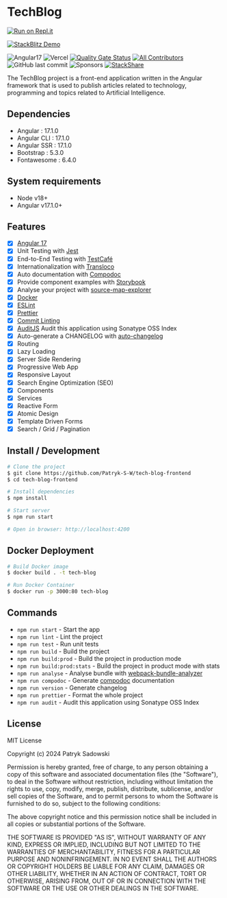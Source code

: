 # TechBlog

[![Run on Repl.it](https://repl.it/badge/github/Patryk-S-W/tech-blog-frontend)](https://repl.it/github/Patryk-S-W/tech-blog-frontend)

[![StackBlitz Demo](https://developer.stackblitz.com/img/open_in_stackblitz.svg)](https://stackblitz.com/github/Patryk-S-W/tech-blog-frontend)

![Angular17](https://img.shields.io/badge/Angular-17-brightgreen)
![Vercel](https://img.shields.io/github/deployments/Patryk-S-W/tech-blog-frontend/production.svg?logo=vercel&label=vercel)
[![Quality Gate Status](https://sonarcloud.io/api/project_badges/measure?project=Patryk-S-W_tech-blog-frontend&metric=alert_status)](https://sonarcloud.io/dashboard?id=Patryk-S-W_tech-blog-frontend)
[![All Contributors](https://img.shields.io/badge/all_contributors-1-orange.svg?style=flat-square)](#contributors-)
![GitHub last commit](https://img.shields.io/github/last-commit/Patryk-S-W/tech-blog-frontend.svg)
![Sponsors](https://img.shields.io/github/sponsors/erdkse.svg)
[![StackShare](http://img.shields.io/badge/tech-stack-0690fa.svg?style=flat)](https://stackshare.io/Patryk-S-W/tech-blog-frontend)

The TechBlog project is a front-end application written in the Angular framework that is used to publish articles related to technology, programming and topics related to Artificial Intelligence.

## Dependencies

- Angular : 17.1.0
- Angular CLI : 17.1.0
- Angular SSR : 17.1.0
- Bootstrap : 5.3.0
- Fontawesome : 6.4.0

## System requirements

- Node v18+
- Angular v17.1.0+

## Features

- [x] [Angular 17](https://angular.io/)   
- [x] Unit Testing with [Jest](https://jestjs.io/)  
- [x] End-to-End Testing with [TestCafé](https://testcafe.io/)  
- [x] Internationalization with [Transloco](https://github.com/ngneat/transloco)  
- [x] Auto documentation with [Compodoc](https://compodoc.app/)  
- [x] Provide component examples with [Storybook](https://storybook.js.org/)  
- [x] Analyse your project with [source-map-explorer](https://www.npmjs.com/package/source-map-explorer)  
- [x] [Docker](https://www.docker.com/)  
- [x] [ESLint](https://eslint.org/)  
- [x] [Prettier](https://prettier.io/)  
- [x] [Commit Linting](https://github.com/conventional-changelog/commitlint)  
- [x] [AuditJS](https://www.npmjs.com/package/auditjs) Audit this application using Sonatype OSS Index  
- [x] Auto-generate a CHANGELOG with [auto-changelog](https://github.com/cookpete/auto-changelog)
- [x] Routing
- [x] Lazy Loading
- [x] Server Side Rendering
- [x] Progressive Web App
- [x] Responsive Layout
- [x] Search Engine Optimization (SEO)
- [x] Components
- [x] Services
- [x] Reactive Form
- [x] Atomic Design
- [x] Template Driven Forms
- [x] Search / Grid / Pagination

## Install / Development

```bash
# Clone the project
$ git clone https://github.com/Patryk-S-W/tech-blog-frontend
$ cd tech-blog-frontend

# Install dependencies
$ npm install

# Start server
$ npm run start

# Open in browser: http://localhost:4200
```

## Docker Deployment

```bash
# Build Docker image
$ docker build . -t tech-blog

# Run Docker Container
$ docker run -p 3000:80 tech-blog
```

## Commands

- `npm run start` - Start the app
- `npm run lint` - Lint the project
- `npm run test` - Run unit tests
- `npm run build` - Build the project
- `npm run build:prod` - Build the project in production mode
- `npm run build:prod:stats` - Build the project in product mode with stats
- `npm run analyse` - Analyse bundle with [webpack-bundle-analyzer](https://github.com/webpack-contrib/webpack-bundle-analyzer)
- `npm run compodoc` - Generate [compodoc](https://github.com/compodoc/compodoc) documentation
- `npm run version` - Generate changelog
- `npm run prettier` - Format the whole project
- `npm run audit` - Audit this application using Sonatype OSS Index

## License

MIT License

Copyright (c) 2024 Patryk Sadowski

Permission is hereby granted, free of charge, to any person obtaining a copy
of this software and associated documentation files (the "Software"), to deal
in the Software without restriction, including without limitation the rights
to use, copy, modify, merge, publish, distribute, sublicense, and/or sell
copies of the Software, and to permit persons to whom the Software is
furnished to do so, subject to the following conditions:

The above copyright notice and this permission notice shall be included in all
copies or substantial portions of the Software.

THE SOFTWARE IS PROVIDED "AS IS", WITHOUT WARRANTY OF ANY KIND, EXPRESS OR
IMPLIED, INCLUDING BUT NOT LIMITED TO THE WARRANTIES OF MERCHANTABILITY,
FITNESS FOR A PARTICULAR PURPOSE AND NONINFRINGEMENT. IN NO EVENT SHALL THE
AUTHORS OR COPYRIGHT HOLDERS BE LIABLE FOR ANY CLAIM, DAMAGES OR OTHER
LIABILITY, WHETHER IN AN ACTION OF CONTRACT, TORT OR OTHERWISE, ARISING FROM,
OUT OF OR IN CONNECTION WITH THE SOFTWARE OR THE USE OR OTHER DEALINGS IN THE
SOFTWARE.
